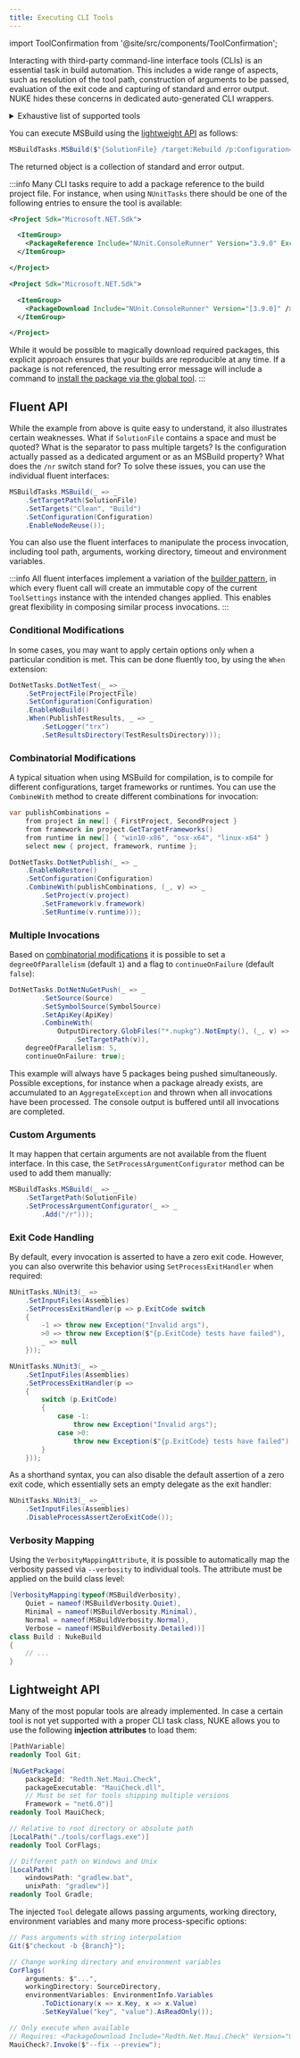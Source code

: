 ```yaml
---
title: Executing CLI Tools
---
```


import ToolConfirmation from '@site/src/components/ToolConfirmation';

<ToolConfirmation />

Interacting with third-party command-line interface tools (CLIs) is an essential task in build automation. This includes a wide range of aspects, such as resolution of the tool path, construction of arguments to be passed, evaluation of the exit code and capturing of standard and error output. NUKE hides these concerns in dedicated auto-generated CLI wrappers.

<details>
<summary>Exhaustive list of supported tools</summary>

| Tool                                                                                                      | Supported Commands                                                                                                                                                                                                                                                                                                                                                                                                                                                                                                                                                                                                                                                                                                                                                                                                                                                                                                                                                                                                                                                                                                                                                                                                                                                                                                                                                                                                                                                                                                                                                                                                                                                                                                                                                                                                                                                                                                                                                                                                                                                                                                                                                                                                                                                                                                                                                                                                                                                                                                                                                                                                                                                                                                                                                                                                 |
|:----------------------------------------------------------------------------------------------------------|:-------------------------------------------------------------------------------------------------------------------------------------------------------------------------------------------------------------------------------------------------------------------------------------------------------------------------------------------------------------------------------------------------------------------------------------------------------------------------------------------------------------------------------------------------------------------------------------------------------------------------------------------------------------------------------------------------------------------------------------------------------------------------------------------------------------------------------------------------------------------------------------------------------------------------------------------------------------------------------------------------------------------------------------------------------------------------------------------------------------------------------------------------------------------------------------------------------------------------------------------------------------------------------------------------------------------------------------------------------------------------------------------------------------------------------------------------------------------------------------------------------------------------------------------------------------------------------------------------------------------------------------------------------------------------------------------------------------------------------------------------------------------------------------------------------------------------------------------------------------------------------------------------------------------------------------------------------------------------------------------------------------------------------------------------------------------------------------------------------------------------------------------------------------------------------------------------------------------------------------------------------------------------------------------------------------------------------------------------------------------------------------------------------------------------------------------------------------------------------------------------------------------------------------------------------------------------------------------------------------------------------------------------------------------------------------------------------------------------------------------------------------------------------------------------------------------|
| [AzureSignTool](https://github.com/vcsjones/AzureSignTool)                                                | `sign`                                                                                                                                                                                                                                                                                                                                                                                                                                                                                                                                                                                                                                                                                                                                                                                                                                                                                                                                                                                                                                                                                                                                                                                                                                                                                                                                                                                                                                                                                                                                                                                                                                                                                                                                                                                                                                                                                                                                                                                                                                                                                                                                                                                                                                                                                                                                                                                                                                                                                                                                                                                                                                                                                                                                                                                                             |
| [BenchmarkDotNet](https://benchmarkdotnet.org/)                                                           | _Single top-level command_                                                                                                                                                                                                                                                                                                                                                                                                                                                                                                                                                                                                                                                                                                                                                                                                                                                                                                                                                                                                                                                                                                                                                                                                                                                                                                                                                                                                                                                                                                                                                                                                                                                                                                                                                                                                                                                                                                                                                                                                                                                                                                                                                                                                                                                                                                                                                                                                                                                                                                                                                                                                                                                                                                                                                                                         |
| [Boots](https://github.com/jonathanpeppers/boots)                                                         | _Single top-level command_                                                                                                                                                                                                                                                                                                                                                                                                                                                                                                                                                                                                                                                                                                                                                                                                                                                                                                                                                                                                                                                                                                                                                                                                                                                                                                                                                                                                                                                                                                                                                                                                                                                                                                                                                                                                                                                                                                                                                                                                                                                                                                                                                                                                                                                                                                                                                                                                                                                                                                                                                                                                                                                                                                                                                                                         |
| [Chocolatey](https://chocolatey.org/)                                                                     | `find`, `list`, `new`, `outdated`, `pack`, `push`, `search`                                                                                                                                                                                                                                                                                                                                                                                                                                                                                                                                                                                                                                                                                                                                                                                                                                                                                                                                                                                                                                                                                                                                                                                                                                                                                                                                                                                                                                                                                                                                                                                                                                                                                                                                                                                                                                                                                                                                                                                                                                                                                                                                                                                                                                                                                                                                                                                                                                                                                                                                                                                                                                                                                                                                                        |
| [CloudFoundry](https://docs.cloudfoundry.org/cf-cli/cf-help.html)                                         | `api`, `auth`, `bind-service`, `bind-service`, `create-route`, `create-service`, `create-space`, `cups`, `curl`, `delete`, `delete-service`, `delete-space`, `login`, `map-route`, `push`, `restage`, `restart`, `scale -f`, `service`, `set-env`, `set-env`, `start`, `stop`, `target`, `unmap-route`                                                                                                                                                                                                                                                                                                                                                                                                                                                                                                                                                                                                                                                                                                                                                                                                                                                                                                                                                                                                                                                                                                                                                                                                                                                                                                                                                                                                                                                                                                                                                                                                                                                                                                                                                                                                                                                                                                                                                                                                                                                                                                                                                                                                                                                                                                                                                                                                                                                                                                             |
| [Codecov](https://about.codecov.io/)                                                                      | _Single top-level command_                                                                                                                                                                                                                                                                                                                                                                                                                                                                                                                                                                                                                                                                                                                                                                                                                                                                                                                                                                                                                                                                                                                                                                                                                                                                                                                                                                                                                                                                                                                                                                                                                                                                                                                                                                                                                                                                                                                                                                                                                                                                                                                                                                                                                                                                                                                                                                                                                                                                                                                                                                                                                                                                                                                                                                                         |
| [CodeMetrics](https://docs.microsoft.com/en-us/visualstudio/code-quality/code-metrics-values)             | _Single top-level command_                                                                                                                                                                                                                                                                                                                                                                                                                                                                                                                                                                                                                                                                                                                                                                                                                                                                                                                                                                                                                                                                                                                                                                                                                                                                                                                                                                                                                                                                                                                                                                                                                                                                                                                                                                                                                                                                                                                                                                                                                                                                                                                                                                                                                                                                                                                                                                                                                                                                                                                                                                                                                                                                                                                                                                                         |
| [CorFlags](https://docs.microsoft.com/en-us/dotnet/framework/tools/corflags-exe-corflags-conversion-tool) | _Single top-level command_                                                                                                                                                                                                                                                                                                                                                                                                                                                                                                                                                                                                                                                                                                                                                                                                                                                                                                                                                                                                                                                                                                                                                                                                                                                                                                                                                                                                                                                                                                                                                                                                                                                                                                                                                                                                                                                                                                                                                                                                                                                                                                                                                                                                                                                                                                                                                                                                                                                                                                                                                                                                                                                                                                                                                                                         |
| [CoverallsNet](https://coverallsnet.readthedocs.io)                                                       | _Single top-level command_                                                                                                                                                                                                                                                                                                                                                                                                                                                                                                                                                                                                                                                                                                                                                                                                                                                                                                                                                                                                                                                                                                                                                                                                                                                                                                                                                                                                                                                                                                                                                                                                                                                                                                                                                                                                                                                                                                                                                                                                                                                                                                                                                                                                                                                                                                                                                                                                                                                                                                                                                                                                                                                                                                                                                                                         |
| [Coverlet](https://github.com/tonerdo/coverlet/)                                                          | _Single top-level command_                                                                                                                                                                                                                                                                                                                                                                                                                                                                                                                                                                                                                                                                                                                                                                                                                                                                                                                                                                                                                                                                                                                                                                                                                                                                                                                                                                                                                                                                                                                                                                                                                                                                                                                                                                                                                                                                                                                                                                                                                                                                                                                                                                                                                                                                                                                                                                                                                                                                                                                                                                                                                                                                                                                                                                                         |
| [DocFX](https://dotnet.github.io/docfx/)                                                                  | `build`, `dependency`, `download`, `help`, `init`, `merge`, `metadata`, `pdf`, `serve`, `template`                                                                                                                                                                                                                                                                                                                                                                                                                                                                                                                                                                                                                                                                                                                                                                                                                                                                                                                                                                                                                                                                                                                                                                                                                                                                                                                                                                                                                                                                                                                                                                                                                                                                                                                                                                                                                                                                                                                                                                                                                                                                                                                                                                                                                                                                                                                                                                                                                                                                                                                                                                                                                                                                                                                 |
| [Docker](https://www.docker.com/)                                                                         | `attach`, `build`, `builder`, `builder build`, `builder prune`, `buildx build`, `checkpoint`, `checkpoint create`, `checkpoint ls`, `checkpoint rm`, `commit`, `config`, `config create`, `config inspect`, `config ls`, `config rm`, `container`, `container attach`, `container commit`, `container create`, `container diff`, `container exec`, `container export`, `container inspect`, `container kill`, `container logs`, `container ls`, `container pause`, `container port`, `container prune`, `container rename`, `container restart`, `container rm`, `container run`, `container start`, `container stats`, `container stop`, `container top [ps`, `container unpause`, `container update`, `container wait`, `context`, `context create`, `context export`, `context import`, `context inspect`, `context ls`, `context rm`, `context update`, `context use`, `create`, `deploy`, `diff`, `engine`, `engine activate`, `engine check`, `engine update`, `events`, `exec`, `export`, `history`, `image`, `image build`, `image history`, `image import`, `image inspect`, `image load`, `image ls`, `image prune`, `image pull`, `image push`, `image rm`, `image save`, `image tag`, `images`, `import`, `info`, `inspect`, `kill`, `load`, `login`, `logout`, `logs`, `manifest`, `manifest annotate`, `manifest create`, `manifest inspect`, `manifest push`, `network`, `network connect`, `network create`, `network disconnect`, `network inspect`, `network ls`, `network prune`, `network rm`, `node`, `node demote`, `node inspect`, `node ls`, `node promote`, `node ps`, `node rm`, `node update`, `pause`, `plugin`, `plugin create`, `plugin disable`, `plugin enable`, `plugin inspect`, `plugin install`, `plugin ls`, `plugin push`, `plugin rm`, `plugin set`, `plugin upgrade`, `port`, `ps`, `pull`, `push`, `rename`, `restart`, `rm`, `rmi`, `run`, `save`, `search`, `secret`, `secret create`, `secret inspect`, `secret ls`, `secret rm`, `service`, `service create`, `service inspect`, `service logs`, `service ls`, `service ps`, `service rm`, `service rollback`, `service scale`, `service update`, `stack`, `stack deploy`, `stack ls`, `stack ps`, `stack rm`, `stack services`, `start`, `stats`, `stop`, `swarm`, `swarm ca`, `swarm init`, `swarm join HOST:PORT`, `swarm join-token`, `swarm leave`, `swarm unlock`, `swarm unlock-key`, `swarm update`, `system`, `system df`, `system events`, `system info`, `system prune`, `tag`, `top [ps`, `trust`, `trust inspect`, `trust key`, `trust key generate`, `trust key load`, `trust revoke`, `trust sign IMAGE:TAG`, `trust signer`, `trust signer add`, `trust signer remove`, `unpause`, `update`, `version`, `volume`, `volume create`, `volume inspect`, `volume ls`, `volume prune`, `volume rm`, `wait` |
| [DotCover](https://www.jetbrains.com/dotcover)                                                            | `analyse`, `cover`, `delete`, `dotnet`, `merge`, `report`, `zip`                                                                                                                                                                                                                                                                                                                                                                                                                                                                                                                                                                                                                                                                                                                                                                                                                                                                                                                                                                                                                                                                                                                                                                                                                                                                                                                                                                                                                                                                                                                                                                                                                                                                                                                                                                                                                                                                                                                                                                                                                                                                                                                                                                                                                                                                                                                                                                                                                                                                                                                                                                                                                                                                                                                                                   |
| [DotNet](https://docs.microsoft.com/en-us/dotnet/core/tools/)                                             | `build`, `clean`, `msbuild`, `nuget add source`, `nuget push`, `pack`, `publish`, `restore`, `run`, `test`, `tool install`, `tool restore`, `tool uninstall`, `tool update`                                                                                                                                                                                                                                                                                                                                                                                                                                                                                                                                                                                                                                                                                                                                                                                                                                                                                                                                                                                                                                                                                                                                                                                                                                                                                                                                                                                                                                                                                                                                                                                                                                                                                                                                                                                                                                                                                                                                                                                                                                                                                                                                                                                                                                                                                                                                                                                                                                                                                                                                                                                                                                        |
| [EntityFramework](https://docs.microsoft.com/en-us/ef/core/miscellaneous/cli/dotnet)                      | `ef database drop`, `ef database update`, `ef dbcontext info`, `ef dbcontext list`, `ef dbcontext scaffold`, `ef dbcontext script`, `ef migrations add`, `ef migrations list`, `ef migrations remove`, `ef migrations script`                                                                                                                                                                                                                                                                                                                                                                                                                                                                                                                                                                                                                                                                                                                                                                                                                                                                                                                                                                                                                                                                                                                                                                                                                                                                                                                                                                                                                                                                                                                                                                                                                                                                                                                                                                                                                                                                                                                                                                                                                                                                                                                                                                                                                                                                                                                                                                                                                                                                                                                                                                                      |
| [Fixie](https://fixie.github.io/)                                                                         | _Single top-level command_                                                                                                                                                                                                                                                                                                                                                                                                                                                                                                                                                                                                                                                                                                                                                                                                                                                                                                                                                                                                                                                                                                                                                                                                                                                                                                                                                                                                                                                                                                                                                                                                                                                                                                                                                                                                                                                                                                                                                                                                                                                                                                                                                                                                                                                                                                                                                                                                                                                                                                                                                                                                                                                                                                                                                                                         |
| [GitLink](https://github.com/GitTools/GitLink/)                                                           | _Single top-level command_                                                                                                                                                                                                                                                                                                                                                                                                                                                                                                                                                                                                                                                                                                                                                                                                                                                                                                                                                                                                                                                                                                                                                                                                                                                                                                                                                                                                                                                                                                                                                                                                                                                                                                                                                                                                                                                                                                                                                                                                                                                                                                                                                                                                                                                                                                                                                                                                                                                                                                                                                                                                                                                                                                                                                                                         |
| [GitReleaseManager](https://gitreleasemanager.readthedocs.io)                                             | `addasset`, `close`, `create`, `export`, `publish`                                                                                                                                                                                                                                                                                                                                                                                                                                                                                                                                                                                                                                                                                                                                                                                                                                                                                                                                                                                                                                                                                                                                                                                                                                                                                                                                                                                                                                                                                                                                                                                                                                                                                                                                                                                                                                                                                                                                                                                                                                                                                                                                                                                                                                                                                                                                                                                                                                                                                                                                                                                                                                                                                                                                                                 |
| [GitVersion](http://gitversion.readthedocs.io/en/stable/)                                                 | _Single top-level command_                                                                                                                                                                                                                                                                                                                                                                                                                                                                                                                                                                                                                                                                                                                                                                                                                                                                                                                                                                                                                                                                                                                                                                                                                                                                                                                                                                                                                                                                                                                                                                                                                                                                                                                                                                                                                                                                                                                                                                                                                                                                                                                                                                                                                                                                                                                                                                                                                                                                                                                                                                                                                                                                                                                                                                                         |
| [Helm](https://helm.sh/)                                                                                  | `completion`, `create`, `delete`, `dependency build`, `dependency list`, `dependency update`, `fetch`, `get`, `get hooks`, `get manifest`, `get notes`, `get values`, `history`, `home`, `init`, `inspect`, `inspect chart`, `inspect readme`, `inspect values`, `install`, `lint`, `list`, `package`, `plugin install`, `plugin list`, `plugin remove`, `plugin update`, `repo add`, `repo index`, `repo list`, `repo remove`, `repo update`, `reset`, `rollback`, `search`, `serve`, `status`, `template`, `test`, `upgrade`, `verify`, `version`                                                                                                                                                                                                                                                                                                                                                                                                                                                                                                                                                                                                                                                                                                                                                                                                                                                                                                                                                                                                                                                                                                                                                                                                                                                                                                                                                                                                                                                                                                                                                                                                                                                                                                                                                                                                                                                                                                                                                                                                                                                                                                                                                                                                                                                                |
| [ILRepack](https://github.com/gluck/il-repack#readme)                                                     | _Single top-level command_                                                                                                                                                                                                                                                                                                                                                                                                                                                                                                                                                                                                                                                                                                                                                                                                                                                                                                                                                                                                                                                                                                                                                                                                                                                                                                                                                                                                                                                                                                                                                                                                                                                                                                                                                                                                                                                                                                                                                                                                                                                                                                                                                                                                                                                                                                                                                                                                                                                                                                                                                                                                                                                                                                                                                                                         |
| [InnoSetup](http://www.jrsoftware.org/isinfo.php)                                                         | _Single top-level command_                                                                                                                                                                                                                                                                                                                                                                                                                                                                                                                                                                                                                                                                                                                                                                                                                                                                                                                                                                                                                                                                                                                                                                                                                                                                                                                                                                                                                                                                                                                                                                                                                                                                                                                                                                                                                                                                                                                                                                                                                                                                                                                                                                                                                                                                                                                                                                                                                                                                                                                                                                                                                                                                                                                                                                                         |
| [Kubernetes](https://kubernetes.io/)                                                                      | `alpha`, `annotate`, `api-resources`, `api-versions`, `apply`, `apply -k`, `attach`, `auth`, `autoscale`, `certificate`, `cluster-info`, `completion`, `config`, `convert`, `cordon`, `cp`, `create`, `delete`, `describe`, `drain`, `edit`, `exec`, `explain`, `expose`, `get`, `kubectl`, `label`, `logs`, `options`, `patch`, `plugin`, `port-forward`, `proxy`, `replace`, `rolling-update`, `rollout`, `run`, `run-container`, `scale`, `set`, `taint`, `top`, `uncordon`, `version`, `wait`                                                                                                                                                                                                                                                                                                                                                                                                                                                                                                                                                                                                                                                                                                                                                                                                                                                                                                                                                                                                                                                                                                                                                                                                                                                                                                                                                                                                                                                                                                                                                                                                                                                                                                                                                                                                                                                                                                                                                                                                                                                                                                                                                                                                                                                                                                                  |
| [MauiCheck](https://github.com/Redth/dotnet-maui-check)                                                   | `config`                                                                                                                                                                                                                                                                                                                                                                                                                                                                                                                                                                                                                                                                                                                                                                                                                                                                                                                                                                                                                                                                                                                                                                                                                                                                                                                                                                                                                                                                                                                                                                                                                                                                                                                                                                                                                                                                                                                                                                                                                                                                                                                                                                                                                                                                                                                                                                                                                                                                                                                                                                                                                                                                                                                                                                                                           |
| [MinVer](https://github.com/adamralph/minver)                                                             | _Single top-level command_                                                                                                                                                                                                                                                                                                                                                                                                                                                                                                                                                                                                                                                                                                                                                                                                                                                                                                                                                                                                                                                                                                                                                                                                                                                                                                                                                                                                                                                                                                                                                                                                                                                                                                                                                                                                                                                                                                                                                                                                                                                                                                                                                                                                                                                                                                                                                                                                                                                                                                                                                                                                                                                                                                                                                                                         |
| [MSBuild](https://msdn.microsoft.com/en-us/library/ms164311.aspx)                                         | _Single top-level command_                                                                                                                                                                                                                                                                                                                                                                                                                                                                                                                                                                                                                                                                                                                                                                                                                                                                                                                                                                                                                                                                                                                                                                                                                                                                                                                                                                                                                                                                                                                                                                                                                                                                                                                                                                                                                                                                                                                                                                                                                                                                                                                                                                                                                                                                                                                                                                                                                                                                                                                                                                                                                                                                                                                                                                                         |
| [MSpec](https://github.com/machine/machine.specifications)                                                | _Single top-level command_                                                                                                                                                                                                                                                                                                                                                                                                                                                                                                                                                                                                                                                                                                                                                                                                                                                                                                                                                                                                                                                                                                                                                                                                                                                                                                                                                                                                                                                                                                                                                                                                                                                                                                                                                                                                                                                                                                                                                                                                                                                                                                                                                                                                                                                                                                                                                                                                                                                                                                                                                                                                                                                                                                                                                                                         |
| [NerdbankGitVersioning](https://github.com/AArnott/Nerdbank.GitVersioning)                                | `cloud`, `get-commits`, `get-version`, `install`, `prepare-release`, `set-version`, `tag`                                                                                                                                                                                                                                                                                                                                                                                                                                                                                                                                                                                                                                                                                                                                                                                                                                                                                                                                                                                                                                                                                                                                                                                                                                                                                                                                                                                                                                                                                                                                                                                                                                                                                                                                                                                                                                                                                                                                                                                                                                                                                                                                                                                                                                                                                                                                                                                                                                                                                                                                                                                                                                                                                                                          |
| [Netlify](https://docs.netlify.com/cli/get-started/)                                                      | `netlify deploy`, `netlify sites:create`, `netlify sites:delete`                                                                                                                                                                                                                                                                                                                                                                                                                                                                                                                                                                                                                                                                                                                                                                                                                                                                                                                                                                                                                                                                                                                                                                                                                                                                                                                                                                                                                                                                                                                                                                                                                                                                                                                                                                                                                                                                                                                                                                                                                                                                                                                                                                                                                                                                                                                                                                                                                                                                                                                                                                                                                                                                                                                                                   |
| [Npm](https://www.npmjs.com/)                                                                             | `ci`, `install`, `run`                                                                                                                                                                                                                                                                                                                                                                                                                                                                                                                                                                                                                                                                                                                                                                                                                                                                                                                                                                                                                                                                                                                                                                                                                                                                                                                                                                                                                                                                                                                                                                                                                                                                                                                                                                                                                                                                                                                                                                                                                                                                                                                                                                                                                                                                                                                                                                                                                                                                                                                                                                                                                                                                                                                                                                                             |
| [NSwag](https://github.com/RSuter/NSwag)                                                                  | `aspnetcore2openapi`, `aspnetcore2swagger`, `jsonschema2csclient`, `jsonschema2tsclient`, `list-controllers`, `list-types`, `new`, `openapi2csclient`, `openapi2cscontroller`, `openapi2tsclient`, `run`, `swagger2csclient`, `swagger2cscontroller`, `swagger2tsclient`, `types2openapi`, `types2swagger`, `version`, `webapi2openapi`, `webapi2swagger`                                                                                                                                                                                                                                                                                                                                                                                                                                                                                                                                                                                                                                                                                                                                                                                                                                                                                                                                                                                                                                                                                                                                                                                                                                                                                                                                                                                                                                                                                                                                                                                                                                                                                                                                                                                                                                                                                                                                                                                                                                                                                                                                                                                                                                                                                                                                                                                                                                                          |
| [NuGet](https://docs.microsoft.com/en-us/nuget/tools/nuget-exe-cli-reference)                             | `install`, `pack`, `push`, `restore`, `sources add`, `sources disable`, `sources enable`, `sources list`, `sources remove`, `sources update`                                                                                                                                                                                                                                                                                                                                                                                                                                                                                                                                                                                                                                                                                                                                                                                                                                                                                                                                                                                                                                                                                                                                                                                                                                                                                                                                                                                                                                                                                                                                                                                                                                                                                                                                                                                                                                                                                                                                                                                                                                                                                                                                                                                                                                                                                                                                                                                                                                                                                                                                                                                                                                                                       |
| [NUnit](https://www.nunit.org/)                                                                           | _Single top-level command_                                                                                                                                                                                                                                                                                                                                                                                                                                                                                                                                                                                                                                                                                                                                                                                                                                                                                                                                                                                                                                                                                                                                                                                                                                                                                                                                                                                                                                                                                                                                                                                                                                                                                                                                                                                                                                                                                                                                                                                                                                                                                                                                                                                                                                                                                                                                                                                                                                                                                                                                                                                                                                                                                                                                                                                         |
| [Octopus](https://octopus.com/)                                                                           | `build-information`, `create-release`, `deploy-release`, `pack`, `push`                                                                                                                                                                                                                                                                                                                                                                                                                                                                                                                                                                                                                                                                                                                                                                                                                                                                                                                                                                                                                                                                                                                                                                                                                                                                                                                                                                                                                                                                                                                                                                                                                                                                                                                                                                                                                                                                                                                                                                                                                                                                                                                                                                                                                                                                                                                                                                                                                                                                                                                                                                                                                                                                                                                                            |
| [OctoVersion](https://github.com/OctopusDeploy/OctoVersion)                                               | `octoversion`, `octoversion`                                                                                                                                                                                                                                                                                                                                                                                                                                                                                                                                                                                                                                                                                                                                                                                                                                                                                                                                                                                                                                                                                                                                                                                                                                                                                                                                                                                                                                                                                                                                                                                                                                                                                                                                                                                                                                                                                                                                                                                                                                                                                                                                                                                                                                                                                                                                                                                                                                                                                                                                                                                                                                                                                                                                                                                       |
| [OpenCover](https://github.com/OpenCover/opencover)                                                       | _Single top-level command_                                                                                                                                                                                                                                                                                                                                                                                                                                                                                                                                                                                                                                                                                                                                                                                                                                                                                                                                                                                                                                                                                                                                                                                                                                                                                                                                                                                                                                                                                                                                                                                                                                                                                                                                                                                                                                                                                                                                                                                                                                                                                                                                                                                                                                                                                                                                                                                                                                                                                                                                                                                                                                                                                                                                                                                         |
| [Paket](https://fsprojects.github.io/paket)                                                               | `pack`, `push`, `restore`, `update`                                                                                                                                                                                                                                                                                                                                                                                                                                                                                                                                                                                                                                                                                                                                                                                                                                                                                                                                                                                                                                                                                                                                                                                                                                                                                                                                                                                                                                                                                                                                                                                                                                                                                                                                                                                                                                                                                                                                                                                                                                                                                                                                                                                                                                                                                                                                                                                                                                                                                                                                                                                                                                                                                                                                                                                |
| [PowerShell](https://docs.microsoft.com/en-us/powershell/)                                                | _Single top-level command_                                                                                                                                                                                                                                                                                                                                                                                                                                                                                                                                                                                                                                                                                                                                                                                                                                                                                                                                                                                                                                                                                                                                                                                                                                                                                                                                                                                                                                                                                                                                                                                                                                                                                                                                                                                                                                                                                                                                                                                                                                                                                                                                                                                                                                                                                                                                                                                                                                                                                                                                                                                                                                                                                                                                                                                         |
| [Pulumi](https://www.pulumi.com/)                                                                         | `config`, `config cp`, `config get`, `config refresh`, `config rm`, `config set`, `destroy`, `new`, `preview`, `stack`, `stack change-secrets-provider`, `stack export`, `stack graph`, `stack history`, `stack import`, `stack init`, `stack ls`, `stack output`, `stack rename`, `stack rm`, `stack select`, `stack tag get`, `stack tag ls`, `stack tag rm`, `stack tag set`, `up`                                                                                                                                                                                                                                                                                                                                                                                                                                                                                                                                                                                                                                                                                                                                                                                                                                                                                                                                                                                                                                                                                                                                                                                                                                                                                                                                                                                                                                                                                                                                                                                                                                                                                                                                                                                                                                                                                                                                                                                                                                                                                                                                                                                                                                                                                                                                                                                                                              |
| [ReportGenerator](https://github.com/danielpalme/ReportGenerator)                                         | _Single top-level command_                                                                                                                                                                                                                                                                                                                                                                                                                                                                                                                                                                                                                                                                                                                                                                                                                                                                                                                                                                                                                                                                                                                                                                                                                                                                                                                                                                                                                                                                                                                                                                                                                                                                                                                                                                                                                                                                                                                                                                                                                                                                                                                                                                                                                                                                                                                                                                                                                                                                                                                                                                                                                                                                                                                                                                                         |
| [ReSharper](https://www.jetbrains.com/help/resharper/ReSharper_Command_Line_Tools.html)                   | `cleanupcode`, `dupfinder`, `inspectcode`                                                                                                                                                                                                                                                                                                                                                                                                                                                                                                                                                                                                                                                                                                                                                                                                                                                                                                                                                                                                                                                                                                                                                                                                                                                                                                                                                                                                                                                                                                                                                                                                                                                                                                                                                                                                                                                                                                                                                                                                                                                                                                                                                                                                                                                                                                                                                                                                                                                                                                                                                                                                                                                                                                                                                                          |
| [SignClient](https://discoverdot.net/projects/sign-service)                                               | `sign`                                                                                                                                                                                                                                                                                                                                                                                                                                                                                                                                                                                                                                                                                                                                                                                                                                                                                                                                                                                                                                                                                                                                                                                                                                                                                                                                                                                                                                                                                                                                                                                                                                                                                                                                                                                                                                                                                                                                                                                                                                                                                                                                                                                                                                                                                                                                                                                                                                                                                                                                                                                                                                                                                                                                                                                                             |
| [SignTool](https://docs.microsoft.com/en-us/dotnet/framework/tools/signtool-exe)                          | `sign`                                                                                                                                                                                                                                                                                                                                                                                                                                                                                                                                                                                                                                                                                                                                                                                                                                                                                                                                                                                                                                                                                                                                                                                                                                                                                                                                                                                                                                                                                                                                                                                                                                                                                                                                                                                                                                                                                                                                                                                                                                                                                                                                                                                                                                                                                                                                                                                                                                                                                                                                                                                                                                                                                                                                                                                                             |
| [SonarScanner](https://www.sonarqube.org/)                                                                | `begin`, `end`                                                                                                                                                                                                                                                                                                                                                                                                                                                                                                                                                                                                                                                                                                                                                                                                                                                                                                                                                                                                                                                                                                                                                                                                                                                                                                                                                                                                                                                                                                                                                                                                                                                                                                                                                                                                                                                                                                                                                                                                                                                                                                                                                                                                                                                                                                                                                                                                                                                                                                                                                                                                                                                                                                                                                                                                     |
| [SpecFlow](https://specflow.org/)                                                                         | `buildserverrun`, `mstestexecutionreport`, `nunitexecutionreport`, `register`, `register`, `register`, `run`, `stepdefinitionreport`                                                                                                                                                                                                                                                                                                                                                                                                                                                                                                                                                                                                                                                                                                                                                                                                                                                                                                                                                                                                                                                                                                                                                                                                                                                                                                                                                                                                                                                                                                                                                                                                                                                                                                                                                                                                                                                                                                                                                                                                                                                                                                                                                                                                                                                                                                                                                                                                                                                                                                                                                                                                                                                                               |
| [Squirrel](https://github.com/Squirrel/Squirrel.Windows)                                                  | _Single top-level command_                                                                                                                                                                                                                                                                                                                                                                                                                                                                                                                                                                                                                                                                                                                                                                                                                                                                                                                                                                                                                                                                                                                                                                                                                                                                                                                                                                                                                                                                                                                                                                                                                                                                                                                                                                                                                                                                                                                                                                                                                                                                                                                                                                                                                                                                                                                                                                                                                                                                                                                                                                                                                                                                                                                                                                                         |
| [TestCloud](https://developer.xamarin.com/guides/testcloud/)                                              | `submit`                                                                                                                                                                                                                                                                                                                                                                                                                                                                                                                                                                                                                                                                                                                                                                                                                                                                                                                                                                                                                                                                                                                                                                                                                                                                                                                                                                                                                                                                                                                                                                                                                                                                                                                                                                                                                                                                                                                                                                                                                                                                                                                                                                                                                                                                                                                                                                                                                                                                                                                                                                                                                                                                                                                                                                                                           |
| [Unity](https://unity3d.com/)                                                                             | `-createManualActivationFile`, `-returnlicense`                                                                                                                                                                                                                                                                                                                                                                                                                                                                                                                                                                                                                                                                                                                                                                                                                                                                                                                                                                                                                                                                                                                                                                                                                                                                                                                                                                                                                                                                                                                                                                                                                                                                                                                                                                                                                                                                                                                                                                                                                                                                                                                                                                                                                                                                                                                                                                                                                                                                                                                                                                                                                                                                                                                                                                    |
| [VSTest](https://msdn.microsoft.com/en-us/library/jj155796.aspx)                                          | _Single top-level command_                                                                                                                                                                                                                                                                                                                                                                                                                                                                                                                                                                                                                                                                                                                                                                                                                                                                                                                                                                                                                                                                                                                                                                                                                                                                                                                                                                                                                                                                                                                                                                                                                                                                                                                                                                                                                                                                                                                                                                                                                                                                                                                                                                                                                                                                                                                                                                                                                                                                                                                                                                                                                                                                                                                                                                                         |
| [VSWhere](https://github.com/Microsoft/vswhere)                                                           | _Single top-level command_                                                                                                                                                                                                                                                                                                                                                                                                                                                                                                                                                                                                                                                                                                                                                                                                                                                                                                                                                                                                                                                                                                                                                                                                                                                                                                                                                                                                                                                                                                                                                                                                                                                                                                                                                                                                                                                                                                                                                                                                                                                                                                                                                                                                                                                                                                                                                                                                                                                                                                                                                                                                                                                                                                                                                                                         |
| [WebConfigTransformRunner](https://github.com/erichexter/WebConfigTransformRunner)                        | _Single top-level command_                                                                                                                                                                                                                                                                                                                                                                                                                                                                                                                                                                                                                                                                                                                                                                                                                                                                                                                                                                                                                                                                                                                                                                                                                                                                                                                                                                                                                                                                                                                                                                                                                                                                                                                                                                                                                                                                                                                                                                                                                                                                                                                                                                                                                                                                                                                                                                                                                                                                                                                                                                                                                                                                                                                                                                                         |
| [Xunit](https://xunit.github.io)                                                                          | _Single top-level command_                                                                                                                                                                                                                                                                                                                                                                                                                                                                                                                                                                                                                                                                                                                                                                                                                                                                                                                                                                                                                                                                                                                                                                                                                                                                                                                                                                                                                                                                                                                                                                                                                                                                                                                                                                                                                                                                                                                                                                                                                                                                                                                                                                                                                                                                                                                                                                                                                                                                                                                                                                                                                                                                                                                                                                                         |

</details>

You can execute MSBuild using the [lightweight API](#lightweight-api) as follows:

```csharp
MSBuildTasks.MSBuild($"{SolutionFile} /target:Rebuild /p:Configuration={Configuration} /nr:false");
```

The returned object is a collection of standard and error output.

:::info
Many CLI tasks require to add a package reference to the build project file. For instance, when using `NUnitTasks` there should be one of the following entries to ensure the tool is available:

<Tabs>
  <TabItem value="package-reference" label="PackageReference" default>

```xml title="_build.csproj"
<Project Sdk="Microsoft.NET.Sdk">

  <ItemGroup>
    <PackageReference Include="NUnit.ConsoleRunner" Version="3.9.0" ExcludeAssets="all" />
  </ItemGroup>

</Project>
```

  </TabItem>
  <TabItem value="package-download" label="PackageDownload" default>

```xml title="_build.csproj"
<Project Sdk="Microsoft.NET.Sdk">

  <ItemGroup>
    <PackageDownload Include="NUnit.ConsoleRunner" Version="[3.9.0]" />
  </ItemGroup>

</Project>
```

  </TabItem>
</Tabs>

While it would be possible to magically download required packages, this explicit approach ensures that your builds are reproducible at any time. If a package is not referenced, the resulting error message will include a command to [install the package via the global tool](../06-global-tool/01-packages.md).
:::

## Fluent API

While the example from above is quite easy to understand, it also illustrates certain weaknesses. What if `SolutionFile` contains a space and must be quoted? What is the separator to pass multiple targets? Is the configuration actually passed as a dedicated argument or as an MSBuild property? What does the `/nr` switch stand for? To solve these issues, you can use the individual fluent interfaces:

```csharp
MSBuildTasks.MSBuild(_ => _
    .SetTargetPath(SolutionFile)
    .SetTargets("Clean", "Build")
    .SetConfiguration(Configuration)
    .EnableNodeReuse());
```

You can also use the fluent interfaces to manipulate the process invocation, including tool path, arguments, working directory, timeout and environment variables.

:::info
All fluent interfaces implement a variation of the [builder pattern](https://en.wikipedia.org/wiki/Builder_pattern), in which every fluent call will create an immutable copy of the current `ToolSettings` instance with the intended changes applied. This enables great flexibility in composing similar process invocations.
:::

<!-- TODO: website -->
<!-- Using any IDE, an individual fluent interface can easily be discovered via code completion. Most importantly, you can look up the original documentation right from where you are: -->

### Conditional Modifications

In some cases, you may want to apply certain options only when a particular condition is met. This can be done fluently too, by using the `When` extension:

```csharp
DotNetTasks.DotNetTest(_ => _
    .SetProjectFile(ProjectFile)
    .SetConfiguration(Configuration)
    .EnableNoBuild()
    .When(PublishTestResults, _ => _
        .SetLogger("trx")
        .SetResultsDirectory(TestResultsDirectory)));
```

### Combinatorial Modifications

A typical situation when using MSBuild for compilation, is to compile for different configurations, target frameworks or runtimes. You can use the `CombineWith` method to create different combinations for invocation:

```csharp
var publishCombinations =
    from project in new[] { FirstProject, SecondProject }
    from framework in project.GetTargetFrameworks()
    from runtime in new[] { "win10-x86", "osx-x64", "linux-x64" }
    select new { project, framework, runtime };

DotNetTasks.DotNetPublish(_ => _
    .EnableNoRestore()
    .SetConfiguration(Configuration)
    .CombineWith(publishCombinations, (_, v) => _
        .SetProject(v.project)
        .SetFramework(v.framework)
        .SetRuntime(v.runtime)));
```

### Multiple Invocations

Based on [combinatorial modifications](#combinatorial-modifications) it is possible to set a `degreeOfParallelism` (default `1`) and a flag to `continueOnFailure` (default `false`):

```csharp
DotNetTasks.DotNetNuGetPush(_ => _
        .SetSource(Source)
        .SetSymbolSource(SymbolSource)
        .SetApiKey(ApiKey)
        .CombineWith(
            OutputDirectory.GlobFiles("*.nupkg").NotEmpty(), (_, v) => _
                .SetTargetPath(v)),
    degreeOfParallelism: 5,
    continueOnFailure: true);
```

This example will always have 5 packages being pushed simultaneously. Possible exceptions, for instance when a package already exists, are accumulated to an `AggregateException` and thrown when all invocations have been processed. The console output is buffered until all invocations are completed.

### Custom Arguments

It may happen that certain arguments are not available from the fluent interface. In this case, the `SetProcessArgumentConfigurator` method can be used to add them manually:

```csharp
MSBuildTasks.MSBuild(_ => _
    .SetTargetPath(SolutionFile)
    .SetProcessArgumentConfigurator(_ => _
        .Add("/r")));
```

<!--
    SetToolPath
    SetWorkingDirectory
    SetExecutionTimeout
    SetEnvironmentVariables
    LogOutput
    When
    SetArgumentConfigurator
-->

### Exit Code Handling

By default, every invocation is asserted to have a zero exit code. However, you can also overwrite this behavior using `SetProcessExitHandler` when required:


<Tabs>
  <TabItem value="switch-expressions" label="Switch&nbsp;Expressions" default>

```csharp
NUnitTasks.NUnit3(_ => _
    .SetInputFiles(Assemblies)
    .SetProcessExitHandler(p => p.ExitCode switch
    {
        -1 => throw new Exception("Invalid args"),
        >0 => throw new Exception($"{p.ExitCode} tests have failed"),
        _ => null
    }));
```

  </TabItem>
  <TabItem value="switch-statements" label="Switch&nbsp;Statements">

```csharp
NUnitTasks.NUnit3(_ => _
    .SetInputFiles(Assemblies)
    .SetProcessExitHandler(p =>
    {
        switch (p.ExitCode)
        {
            case -1:
                throw new Exception("Invalid args");
            case >0:
                throw new Exception($"{p.ExitCode} tests have failed");
        }
    }));
```

  </TabItem>
</Tabs>



As a shorthand syntax, you can also disable the default assertion of a zero exit code, which essentially sets an empty delegate as the exit handler:

```csharp
NUnitTasks.NUnit3(_ => _
    .SetInputFiles(Assemblies)
    .DisableProcessAssertZeroExitCode());
```






### Verbosity Mapping

Using the `VerbosityMappingAttribute`, it is possible to automatically map the verbosity passed via `--verbosity` to individual tools. The attribute must be applied on the build class level:

```csharp
[VerbosityMapping(typeof(MSBuildVerbosity),
    Quiet = nameof(MSBuildVerbosity.Quiet),
    Minimal = nameof(MSBuildVerbosity.Minimal),
    Normal = nameof(MSBuildVerbosity.Normal),
    Verbose = nameof(MSBuildVerbosity.Detailed))]
class Build : NukeBuild
{
    // ...
}
```

## Lightweight API

Many of the most popular tools are already implemented. In case a certain tool is not yet supported with a proper CLI task class, NUKE allows you to use the following **injection attributes** to load them:

<!-- snippet: tool-invocation-lightweight -->
```csharp
[PathVariable]
readonly Tool Git;

[NuGetPackage(
    packageId: "Redth.Net.Maui.Check",
    packageExecutable: "MauiCheck.dll",
    // Must be set for tools shipping multiple versions
    Framework = "net6.0")]
readonly Tool MauiCheck;

// Relative to root directory or absolute path
[LocalPath("./tools/corflags.exe")]
readonly Tool CorFlags;

// Different path on Windows and Unix
[LocalPath(
    windowsPath: "gradlew.bat",
    unixPath: "gradlew")]
readonly Tool Gradle;
```
<!-- endSnippet -->

The injected `Tool` delegate allows passing arguments, working directory, environment variables and many more process-specific options:

<!-- snippet: tool-invocation-lightweight-usage -->
```csharp
// Pass arguments with string interpolation
Git($"checkout -b {Branch}");

// Change working directory and environment variables
CorFlags(
    arguments: $"...",
    workingDirectory: SourceDirectory,
    environmentVariables: EnvironmentInfo.Variables
        .ToDictionary(x => x.Key, x => x.Value)
        .SetKeyValue("key", "value").AsReadOnly());

// Only execute when available
// Requires: <PackageDownload Include="Redth.Net.Maui.Check" Version="0.10.0" />
MauiCheck?.Invoke($"--fix --preview");
```
<!-- endSnippet -->
